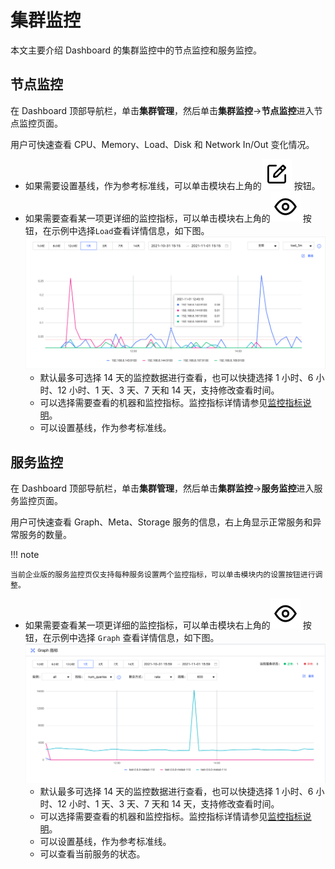 # 集群监控

本文主要介绍 Dashboard 的集群监控中的节点监控和服务监控。

## 节点监控

在 Dashboard 顶部导航栏，单击**集群管理**，然后单击**集群监控**->**节点监控**进入节点监控页面。

用户可快速查看 CPU、Memory、Load、Disk 和 Network In/Out 变化情况。

- 如果需要设置基线，作为参考标准线，可以单击模块右上角的![setup](../figs/Setup.png) 按钮。
- 如果需要查看某一项更详细的监控指标，可以单击模块右上角的![watch](../figs/watch.png) 按钮，在示例中选择`Load`查看详情信息，如下图。
    ![load](../figs/ds-003.png)
  - 默认最多可选择 14 天的监控数据进行查看，也可以快捷选择 1 小时、6 小时、12 小时、1 天、3 天、7 天和 14 天，支持修改查看时间。
  - 可以选择需要查看的机器和监控指标。监控指标详情请参见[监控指标说明](../7.monitor-parameter.md)。
  - 可以设置基线，作为参考标准线。

## 服务监控

在 Dashboard 顶部导航栏，单击**集群管理**，然后单击**集群监控**->**服务监控**进入服务监控页面。

用户可快速查看 Graph、Meta、Storage 服务的信息，右上角显示正常服务和异常服务的数量。

!!! note

    当前企业版的服务监控页仅支持每种服务设置两个监控指标，可以单击模块内的设置按钮进行调整。

- 如果需要查看某一项更详细的监控指标，可以单击模块右上角的![watch](../figs/watch.png) 按钮，在示例中选择 `Graph` 查看详情信息，如下图。
   ![service](../figs/ds-005.png)
  - 默认最多可选择 14 天的监控数据进行查看，也可以快捷选择 1 小时、6 小时、12 小时、1 天、3 天、7 天和 14 天，支持修改查看时间。
  - 可以选择需要查看的机器和监控指标。监控指标详情请参见[监控指标说明](../7.monitor-parameter.md)。
  - 可以设置基线，作为参考标准线。
  - 可以查看当前服务的状态。